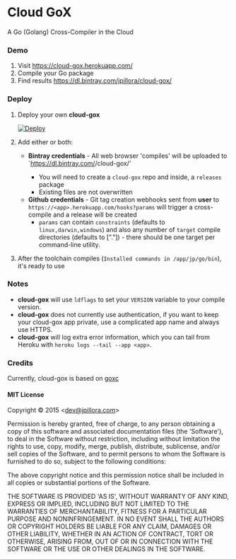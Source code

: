 # Cloud GoX

A Go (Golang) Cross-Compiler in the Cloud

### Demo

1. Visit https://cloud-gox.herokuapp.com/
1. Compile your Go package
1. Find results https://dl.bintray.com/jpillora/cloud-gox/

### Deploy

1. Deploy your own **cloud-gox**

	[![Deploy](https://www.herokucdn.com/deploy/button.png)](https://heroku.com/deploy)

1. Add either or both:

	* **Bintray credentials** -  All web browser 'compiles' will be uploaded to `https://dl.bintray.com/<user>/cloud-gox/'
		* You will need to create a `cloud-gox` repo and inside, a `releases` package
		* Existing files are not overwritten
	* **Github credentials** - Git tag creation webhooks sent from **user** to `https://<app>.herokuapp.com/hooks?params` will trigger a cross-compile and a release will be created
		* `params` can contain `constraints` (defaults to `linux,darwin,windows`) and also any number of `target` compile directories (defaults to ["."]) - there should be one target per command-line utility.

1. After the toolchain compiles (`Installed commands in /app/jp/go/bin`), it's ready to use

### Notes

* **cloud-gox** will use `ldflags` to set your `VERSION` variable to your compile version.
* **cloud-gox** does not currently use authentication, if you want to keep your cloud-gox app private, use a complicated app name and always use HTTPS.
* **cloud-gox** will log extra error information, which you can tail from Heroku with `heroku logs --tail --app <app>`.

### Credits

Currently, cloud-gox is based on [goxc](https://github.com/laher/goxc)

#### MIT License

Copyright © 2015 &lt;dev@jpillora.com&gt;

Permission is hereby granted, free of charge, to any person obtaining
a copy of this software and associated documentation files (the
'Software'), to deal in the Software without restriction, including
without limitation the rights to use, copy, modify, merge, publish,
distribute, sublicense, and/or sell copies of the Software, and to
permit persons to whom the Software is furnished to do so, subject to
the following conditions:

The above copyright notice and this permission notice shall be
included in all copies or substantial portions of the Software.

THE SOFTWARE IS PROVIDED 'AS IS', WITHOUT WARRANTY OF ANY KIND,
EXPRESS OR IMPLIED, INCLUDING BUT NOT LIMITED TO THE WARRANTIES OF
MERCHANTABILITY, FITNESS FOR A PARTICULAR PURPOSE AND NONINFRINGEMENT.
IN NO EVENT SHALL THE AUTHORS OR COPYRIGHT HOLDERS BE LIABLE FOR ANY
CLAIM, DAMAGES OR OTHER LIABILITY, WHETHER IN AN ACTION OF CONTRACT,
TORT OR OTHERWISE, ARISING FROM, OUT OF OR IN CONNECTION WITH THE
SOFTWARE OR THE USE OR OTHER DEALINGS IN THE SOFTWARE.